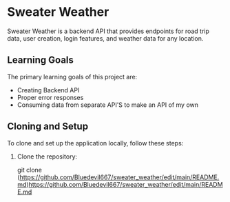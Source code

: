 # Sweater Weather

Sweater Weather is a backend API that provides endpoints for road trip data, user creation, login features, and weather data for any location.

## Learning Goals

The primary learning goals of this project are:

- Creating Backend API
- Proper error responses
- Consuming data from separate API'S to make an API of my own

## Cloning and Setup

To clone and set up the application locally, follow these steps:

1. Clone the repository:

   git clone (https://github.com/Bluedevil667/sweater_weather/edit/main/README.md)https://github.com/Bluedevil667/sweater_weather/edit/main/README.md
